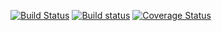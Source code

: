 [![Build Status](https://travis-ci.org/BMasinde/Knapsack.jl.svg?branch=master)](https://travis-ci.org/BMasinde/Knapsack.jl)
[![Build status](https://ci.appveyor.com/api/projects/status/nyjn2ql2impdnrp4/branch/master?svg=true)](https://ci.appveyor.com/project/BMasinde/knapsack-jl-4xej3/branch/master)
[![Coverage Status](https://coveralls.io/repos/github/BMasinde/Knapsack.jl/badge.svg?branch=master)](https://coveralls.io/github/BMasinde/Knapsack.jl?branch=master)
